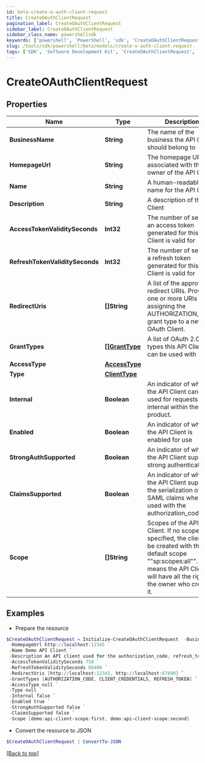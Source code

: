 ```yaml
---
id: beta-create-o-auth-client-request
title: CreateOAuthClientRequest
pagination_label: CreateOAuthClientRequest
sidebar_label: CreateOAuthClientRequest
sidebar_class_name: powershellsdk
keywords: ['powershell', 'PowerShell', 'sdk', 'CreateOAuthClientRequest', 'BetaCreateOAuthClientRequest'] 
slug: /tools/sdk/powershell/beta/models/create-o-auth-client-request
tags: ['SDK', 'Software Development Kit', 'CreateOAuthClientRequest', 'BetaCreateOAuthClientRequest']
---
```



# CreateOAuthClientRequest

## Properties

Name | Type | Description | Notes
------------ | ------------- | ------------- | -------------
**BusinessName** | **String** | The name of the business the API Client should belong to | [optional] 
**HomepageUrl** | **String** | The homepage URL associated with the owner of the API Client | [optional] 
**Name** | **String** | A human-readable name for the API Client | [required]
**Description** | **String** | A description of the API Client | [required]
**AccessTokenValiditySeconds** | **Int32** | The number of seconds an access token generated for this API Client is valid for | [required]
**RefreshTokenValiditySeconds** | **Int32** | The number of seconds a refresh token generated for this API Client is valid for | [optional] 
**RedirectUris** | **[]String** | A list of the approved redirect URIs. Provide one or more URIs when assigning the AUTHORIZATION_CODE grant type to a new OAuth Client. | [optional] 
**GrantTypes** | [**[]GrantType**](grant-type) | A list of OAuth 2.0 grant types this API Client can be used with | [required]
**AccessType** | [**AccessType**](access-type) |  | [required]
**Type** | [**ClientType**](client-type) |  | [optional] 
**Internal** | **Boolean** | An indicator of whether the API Client can be used for requests internal within the product. | [optional] 
**Enabled** | **Boolean** | An indicator of whether the API Client is enabled for use | [required]
**StrongAuthSupported** | **Boolean** | An indicator of whether the API Client supports strong authentication | [optional] 
**ClaimsSupported** | **Boolean** | An indicator of whether the API Client supports the serialization of SAML claims when used with the authorization_code flow | [optional] 
**Scope** | **[]String** | Scopes of the API Client. If no scope is specified, the client will be created with the default scope ""sp:scopes:all"". This means the API Client will have all the rights of the owner who created it. | [optional] 

## Examples

- Prepare the resource
```powershell
$CreateOAuthClientRequest = Initialize-CreateOAuthClientRequest  -BusinessName Acme-Solar `
 -HomepageUrl http://localhost:12345 `
 -Name Demo API Client `
 -Description An API client used for the authorization_code, refresh_token, and client_credentials flows `
 -AccessTokenValiditySeconds 750 `
 -RefreshTokenValiditySeconds 86400 `
 -RedirectUris [http://localhost:12345, http://localhost:67890] `
 -GrantTypes [AUTHORIZATION_CODE, CLIENT_CREDENTIALS, REFRESH_TOKEN] `
 -AccessType null `
 -Type null `
 -Internal false `
 -Enabled true `
 -StrongAuthSupported false `
 -ClaimsSupported false `
 -Scope [demo:api-client-scope:first, demo:api-client-scope:second]
```

- Convert the resource to JSON
```powershell
$CreateOAuthClientRequest | ConvertTo-JSON
```


[[Back to top]](#) 

